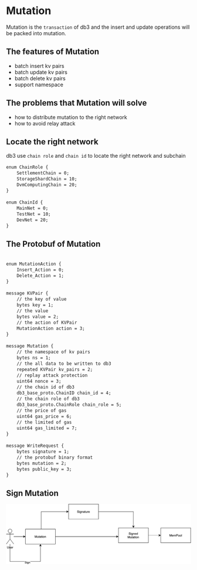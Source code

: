 # Mutation

Mutation is the `transaction` of db3 and the insert and update operations will be packed into mutation.

## The features of Mutation

* batch insert kv pairs
* batch update kv pairs
* batch delete kv pairs
* support namespace

## The problems that Mutation will solve

* how to distribute mutation to the right network
* how to avoid relay attack

## Locate the right network

db3 use `chain role` and `chain id` to locate the right network and subchain

```protobuf=
enum ChainRole {
    SettlementChain = 0;
    StorageShardChain = 10;
    DvmComputingChain = 20;
}

enum ChainId {
    MainNet = 0;
    TestNet = 10;
    DevNet = 20;
}
```


## The Protobuf of Mutation

```protobuf=

enum MutationAction {
    Insert_Action = 0;
    Delete_Action = 1;
}

message KVPair {
    // the key of value
    bytes key = 1;
    // the value
    bytes value = 2;
    // the action of KVPair
    MutationAction action = 3;
}

message Mutation {
    // the namespace of kv pairs
    bytes ns = 1;
    // the all data to be written to db3
    repeated KVPair kv_pairs = 2;
    // replay attack protection
    uint64 nonce = 3;
    // the chain id of db3
    db3_base_proto.ChainID chain_id = 4;
    // the chain role of db3
    db3_base_proto.ChainRole chain_role = 5;
    // the price of gas
    uint64 gas_price = 6;
    // the limited of gas
    uint64 gas_limited = 7;
}

message WriteRequest {
    bytes signature = 1;
    // the protobuf binary format
    bytes mutation = 2;
    bytes public_key = 3;
}
```

## Sign Mutation
![flow of sign](./images/db3_sign_mutation.png)

